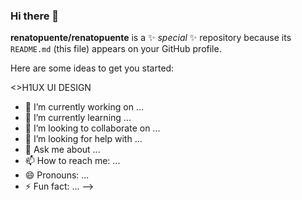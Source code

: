 ### Hi there 👋

**renatopuente/renatopuente** is a ✨ _special_ ✨ repository because its `README.md` (this file) appears on your GitHub profile.

Here are some ideas to get you started:

<>H1UX UI DESIGN</H1>

- 🔭 I’m currently working on ...
- 🌱 I’m currently learning ...
- 👯 I’m looking to collaborate on ...
- 🤔 I’m looking for help with ...
- 💬 Ask me about ...
- 📫 How to reach me: ...
- 😄 Pronouns: ...
- ⚡ Fun fact: ...
-->
